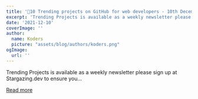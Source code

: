 ```yaml
---
title: '🚀10 Trending projects on GitHub for web developers - 10th December 2021'
excerpt: 'Trending Projects is available as a weekly newsletter please sign up at Stargazing.dev to ensure you...'
date: '2021-12-10'
coverImage: ''
author:
  name: Koders
  picture: "assets/blog/authors/koders.png"
ogImage:
  url: ''
---
```


Trending Projects is available as a weekly newsletter please sign up at Stargazing.dev to ensure you...

[Read more](https://dev.to/iainfreestone/10-trending-projects-on-github-for-web-developers-10th-december-2021-28l1)
